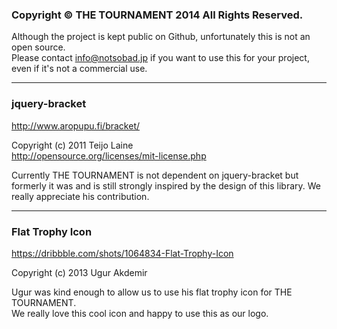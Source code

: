 ### Copyright © THE TOURNAMENT 2014 All Rights Reserved.

Although the project is kept public on Github, unfortunately this is not an open source.  
Please contact info@notsobad.jp if you want to use this for your project, even if it's not a commercial use.

---

### jquery-bracket
http://www.aropupu.fi/bracket/

Copyright (c) 2011 Teijo Laine  
http://opensource.org/licenses/mit-license.php

Currently THE TOURNAMENT is not dependent on jquery-bracket but formerly it was and is still strongly inspired by the design of this library.
We really appreciate his contribution.

---

### Flat Trophy Icon
https://dribbble.com/shots/1064834-Flat-Trophy-Icon

Copyright (c) 2013 Ugur Akdemir  

Ugur was kind enough to allow us to use his flat trophy icon for THE TOURNAMENT.  
We really love this cool icon and happy to use this as our logo.

